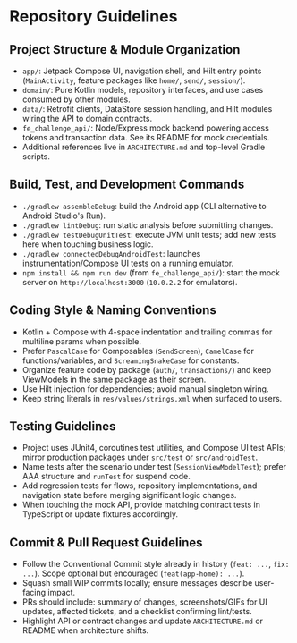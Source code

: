 # Repository Guidelines

## Project Structure & Module Organization
- `app/`: Jetpack Compose UI, navigation shell, and Hilt entry points (`MainActivity`, feature packages like `home/`, `send/`, `session/`).
- `domain/`: Pure Kotlin models, repository interfaces, and use cases consumed by other modules.
- `data/`: Retrofit clients, DataStore session handling, and Hilt modules wiring the API to domain contracts.
- `fe_challenge_api/`: Node/Express mock backend powering access tokens and transaction data. See its README for mock credentials.
- Additional references live in `ARCHITECTURE.md` and top-level Gradle scripts.

## Build, Test, and Development Commands
- `./gradlew assembleDebug`: build the Android app (CLI alternative to Android Studio's Run).
- `./gradlew lintDebug`: run static analysis before submitting changes.
- `./gradlew testDebugUnitTest`: execute JVM unit tests; add new tests here when touching business logic.
- `./gradlew connectedDebugAndroidTest`: launches instrumentation/Compose UI tests on a running emulator.
- `npm install && npm run dev` (from `fe_challenge_api/`): start the mock server on `http://localhost:3000` (`10.0.2.2` for emulators).

## Coding Style & Naming Conventions
- Kotlin + Compose with 4-space indentation and trailing commas for multiline params when possible.
- Prefer `PascalCase` for Composables (`SendScreen`), `CamelCase` for functions/variables, and `ScreamingSnakeCase` for constants.
- Organize feature code by package (`auth/`, `transactions/`) and keep ViewModels in the same package as their screen.
- Use Hilt injection for dependencies; avoid manual singleton wiring.
- Keep string literals in `res/values/strings.xml` when surfaced to users.

## Testing Guidelines
- Project uses JUnit4, coroutines test utilities, and Compose UI test APIs; mirror production packages under `src/test` or `src/androidTest`.
- Name tests after the scenario under test (`SessionViewModelTest`); prefer AAA structure and `runTest` for suspend code.
- Add regression tests for flows, repository implementations, and navigation state before merging significant logic changes.
- When touching the mock API, provide matching contract tests in TypeScript or update fixtures accordingly.

## Commit & Pull Request Guidelines
- Follow the Conventional Commit style already in history (`feat: ...`, `fix: ...`). Scope optional but encouraged (`feat(app-home): ...`).
- Squash small WIP commits locally; ensure messages describe user-facing impact.
- PRs should include: summary of changes, screenshots/GIFs for UI updates, affected tickets, and a checklist confirming lint/tests.
- Highlight API or contract changes and update `ARCHITECTURE.md` or README when architecture shifts.
